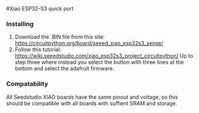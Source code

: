 #Xiao ESP32-S3 quick port

### Installing
1. Download the .BIN file from this site: https://circuitpython.org/board/seeed_xiao_esp32s3_sense/
2. Follow this tutorial: https://wiki.seeedstudio.com/xiao_esp32s3_project_circuitpython/
   Up to step three where instead you select the button with three lines at the bottom and select the adafruit firmware.
   
### Compatability 
All Seedstudio XIAO boards have the same pinout and voltage, so this should be compatible with all boards with suffient SRAM and storage.
